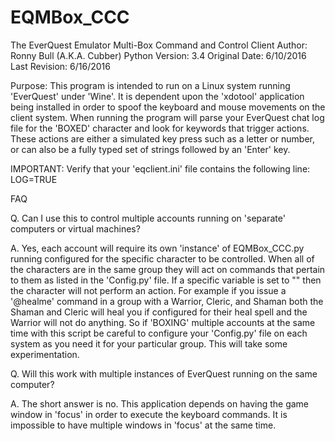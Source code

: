 # EQMBox_CCC 
The EverQuest Emulator Multi-Box Command and Control Client
Author: Ronny Bull (A.K.A. Cubber)
Python Version: 3.4
Original Date: 6/10/2016
Last Revision: 6/16/2016

Purpose:  This program is intended to run on a Linux system running 'EverQuest' under 'Wine'.
          It is dependent upon the 'xdotool' application being installed in order to spoof the
          keyboard and mouse movements on the client system.  When running the program will
          parse your EverQuest chat log file for the 'BOXED' character and look for keywords
          that trigger actions.  These actions are either a simulated key press such as a letter
          or number, or can also be a fully typed set of strings followed by an 'Enter' key.

IMPORTANT: Verify that your 'eqclient.ini' file contains the following line: LOG=TRUE


FAQ

Q. Can I use this to control multiple accounts running on 'separate' computers or virtual machines?

A. Yes, each account will require its own 'instance' of EQMBox_CCC.py running configured for the specific character to be controlled.  When all of the characters are in the same group they will act on commands that pertain to them as listed in the 'Config.py' file.  If a specific variable is set to "" then the character will not perform an action.  For example if you issue a '@healme' command in a group with a Warrior, Cleric, and Shaman both the Shaman and Cleric will heal you if configured for their heal spell and the Warrior will not do anything.  So if 'BOXING' multiple accounts at the same time with this script be careful to configure your 'Config.py' file on each system as you need it for your particular group.  This will take some experimentation.



Q. Will this work with multiple instances of EverQuest running on the same computer?

A. The short answer is no.  This application depends on having the game window in 'focus' in order to execute the keyboard commands.  It is impossible to have multiple windows in 'focus' at the same time.  

